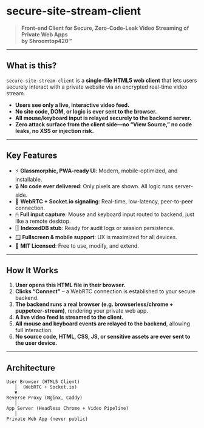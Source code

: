 # secure-site-stream-client

> **Front-end Client for Secure, Zero-Code-Leak Video Streaming of Private Web Apps**  
> **by Shroomtop420™**

---

## What is this?

`secure-site-stream-client` is a **single-file HTML5 web client** that lets users securely interact with a private website via an encrypted real-time video stream.  
- **Users see only a live, interactive video feed.**  
- **No site code, DOM, or logic is ever sent to the browser.**  
- **All mouse/keyboard input is relayed securely to the backend server.**  
- **Zero attack surface from the client side—no “View Source,” no code leaks, no XSS or injection risk.**

---

## Key Features

- ⚡️ **Glassmorphic, PWA-ready UI**: Modern, mobile-optimized, and installable.
- 🔒 **No code ever delivered**: Only pixels are shown. All logic runs server-side.
- 📡 **WebRTC + Socket.io signaling**: Real-time, low-latency, peer-to-peer connection.
- 🖱 **Full input capture**: Mouse and keyboard input routed to backend, just like a remote desktop.
- 🗄 **IndexedDB stub**: Ready for audit logs or session persistence.
- 🪟 **Fullscreen & mobile support**: UX is maximized for all devices.
- 📝 **MIT Licensed**: Free to use, modify, and extend.

---

## How It Works

1. **User opens this HTML file in their browser.**
2. **Clicks “Connect”** – a WebRTC connection is established to your secure backend.
3. **The backend runs a real browser (e.g. browserless/chrome + puppeteer-stream)**, rendering your private web app.
4. **A live video feed is streamed to the client.**
5. **All mouse and keyboard events are relayed to the backend**, allowing full interaction.
6. **No source code, HTML, CSS, JS, or sensitive assets are ever sent to the user device.**

---

## Architecture

```text
User Browser (HTML5 Client)
   │  (WebRTC + Socket.io)
   ▼
Reverse Proxy (Nginx, Caddy)
   │
App Server (Headless Chrome + Video Pipeline)
   │
Private Web App (never public)